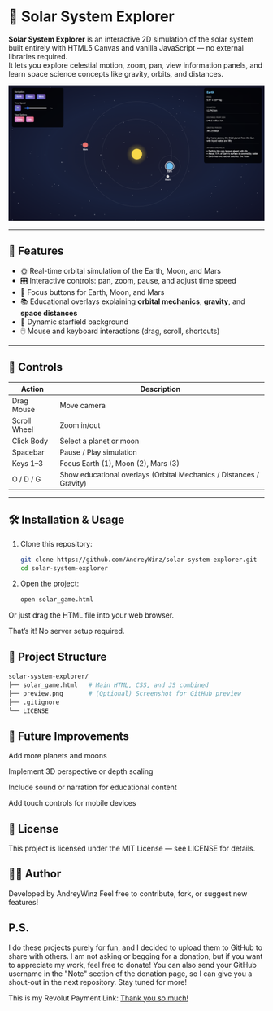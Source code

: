 # 🌌 Solar System Explorer

**Solar System Explorer** is an interactive 2D simulation of the solar system built entirely with HTML5 Canvas and vanilla JavaScript — no external libraries required.  
It lets you explore celestial motion, zoom, pan, view information panels, and learn space science concepts like gravity, orbits, and distances.

![Preview](preview.png)

---

## 🚀 Features

- 🌞 Real-time orbital simulation of the Earth, Moon, and Mars  
- 🎛️ Interactive controls: pan, zoom, pause, and adjust time speed  
- 🔭 Focus buttons for Earth, Moon, and Mars  
- 📚 Educational overlays explaining **orbital mechanics**, **gravity**, and **space distances**  
- 🌌 Dynamic starfield background  
- 🖱️ Mouse and keyboard interactions (drag, scroll, shortcuts)

---

## 🧭 Controls

| Action | Description |
|--------|--------------|
| Drag Mouse | Move camera |
| Scroll Wheel | Zoom in/out |
| Click Body | Select a planet or moon |
| Spacebar | Pause / Play simulation |
| Keys 1–3 | Focus Earth (1), Moon (2), Mars (3) |
| O / D / G | Show educational overlays (Orbital Mechanics / Distances / Gravity) |

---

## 🛠️ Installation & Usage

1. Clone this repository:
   ```bash
   git clone https://github.com/AndreyWinz/solar-system-explorer.git
   cd solar-system-explorer
2. Open the project:
   ```bash
   open solar_game.html
Or just drag the HTML file into your web browser.

That’s it! No server setup required.

## 📁 Project Structure
```graphql
solar-system-explorer/
├── solar_game.html   # Main HTML, CSS, and JS combined
├── preview.png       # (Optional) Screenshot for GitHub preview
├── .gitignore
└── LICENSE
```

## 🧩 Future Improvements

Add more planets and moons

Implement 3D perspective or depth scaling

Include sound or narration for educational content

Add touch controls for mobile devices

## 🪪 License

This project is licensed under the MIT License — see LICENSE
 for details.

## 👨‍🚀 Author

Developed by AndreyWinz
Feel free to contribute, fork, or suggest new features!

## P.S.
I do these projects purely for fun, and I decided to upload them to GitHub to share with others. I am not asking or begging for a donation, but if you want to appreciate my work, feel free to donate! You can also send your GitHub username in the "Note" section of the donation page, so I can give you a shout-out in the next repository. Stay tuned for more!

This is my Revolut Payment Link:
[Thank you so much!](https://revolut.me/andreygdl9)
